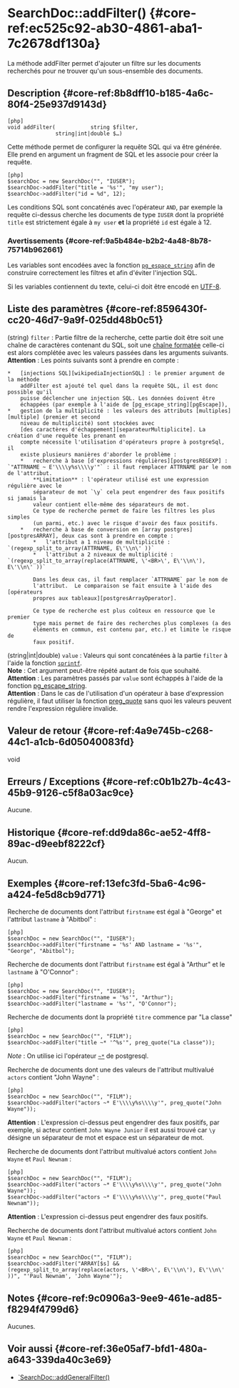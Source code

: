 # SearchDoc::addFilter() {#core-ref:ec525c92-ab30-4861-aba1-7c2678df130a}

<div class="short-description">
La méthode addFilter permet d'ajouter un filtre sur les documents recherchés pour
ne trouver qu'un sous-ensemble des documents.
</div>

## Description {#core-ref:8b8dff10-b185-4a6c-80f4-25e937d9143d}

    [php]
    void addFilter(           string $filter, 
                   string|int|double $…)

Cette méthode permet de configurer la requête SQL qui va être générée. Elle
prend en argument un fragment de SQL et les associe pour créer la requête.

    [php]
    $searchDoc = new SearchDoc("", "IUSER");
    $searchDoc->addFilter("title = '%s'", "my user");
    $searchDoc->addFilter("id = %d", 12);

Les conditions SQL sont concaténés avec l'opérateur `AND`, par exemple la
requête  ci-dessus cherche les documents de type `IUSER` dont la propriété
`title` est  strictement égale à `my user` **et** la propriété `id` est égale à
12.

### Avertissements {#core-ref:9a5b484e-b2b2-4a48-8b78-75714b962661}

Les variables sont encodées avec la fonction [`pg_espace_string`][pgEscape] afin
de construire correctement les filtres et afin d'éviter l'injection SQL.

Si les variables contiennent du texte, celui-ci doit être encodé en
[UTF-8][utf8].

## Liste des paramètres {#core-ref:8596430f-cc20-46d7-9a9f-025dd48b0c51}

(string) `filter`
:   Partie filtre de la recherche, cette partie doit être soit une chaîne de 
    caractères contenant du SQL, soit une [chaîne formatée][phpSprintf] celle-ci
    est alors complétée avec les valeurs passées dans les arguments suivants.
    **Attention** : Les points suivants sont à prendre en compte :
    
    *   [injections SQL][wikipediaInjectionSQL] : le premier argument de la méthode
        addFilter est ajouté tel quel dans la requête SQL, il est donc possible qu'il 
        puisse déclencher une injection SQL. Les données doivent être 
        échappées (par exemple à l'aide de [pg_escape_string][pgEscape]),
    *   gestion de la multiplicité : les valeurs des attributs [multiples][multiple] (premier et second 
        niveau de multiplicité) sont stockées avec 
        [des caractères d'échappement][separateurMultiplicite]. La création d'une requête les prenant en
        compte nécessite l'utilisation d'opérateurs propre à postgreSql, il
        existe plusieurs manières d'aborder le problème :
        *   recherche à base [d'expressions régulières][postgresREGEXP] : `"ATTRNAME ~ E'\\\\y%s\\\\y'"` : il faut remplacer ATTRNAME par le nom de l'attribut.  
            **Limitation** : l'opérateur utilisé est une expression régulière avec le 
            séparateur de mot `\y` cela peut engendrer des faux positifs si jamais la 
            valeur contient elle-même des séparateurs de mot.  
            Ce type de recherche permet de faire les filtres les plus simples 
            (un parmi, etc.) avec le risque d'avoir des faux positifs.
        *   recherche à base de conversion en [array postgres][postgresARRAY], deux cas sont à prendre en compte :
            *   l'attribut a 1 niveau de multiplicité : `(regexp_split_to_array(ATTRNAME, E\'\\n\' ))`
            *   l'attribut a 2 niveaux de multiplicité : `(regexp_split_to_array(replace(ATTRNAME, \'<BR>\', E\'\\n\'), E\'\\n\' ))` 
            
            Dans les deux cas, il faut remplacer `ATTRNAME` par le nom de
            l'attribut.  Le comparaison se fait ensuite à l'aide des [opérateurs
            propres aux tableaux][postgresArrayOperator].
            
            Ce type de recherche est plus coûteux en ressource que le premier
            type mais permet de faire des recherches plus complexes (a des
            éléments en commun, est contenu par, etc.) et limite le risque de
            faux positif.

(string|int|double) `value`
:   Valeurs qui sont concaténées à la partie `filter` à l'aide la fonction 
    [`sprintf`][phpSprintf].  
    **Note** : Cet argument peut-être répété autant de fois
    que souhaité.  
    **Attention** : Les paramètres passés par `value` sont échappés à l'aide de la
    fonction [pg_escape_string][pgEscape].  
    **Attention** : Dans le cas de l'utilisation d'un opérateur à base d'expression
    régulière, il faut utiliser la fonction [preg_quote][preg_quote] sans quoi 
    les valeurs peuvent rendre l'expression régulière invalide.

## Valeur de retour {#core-ref:4a9e745b-c268-44c1-a1cb-6d05040083fd}

void

## Erreurs / Exceptions {#core-ref:c0b1b27b-4c43-45b9-9126-c5f8a03ac9ce}

Aucune.

## Historique {#core-ref:dd9da86c-ae52-4ff8-89ac-d9eebf8222cf}

Aucun.

## Exemples {#core-ref:13efc3fd-5ba6-4c96-a424-fe5d8cb9d771}

Recherche de documents dont l'attribut `firstname` est égal à "George" et
l'attribut `lastname` à "Abitbol" :

    [php]
    $searchDoc = new SearchDoc("", "IUSER");
    $searchDoc->addFilter("firstname = '%s' AND lastname = '%s'", "George", "Abitbol");

Recherche de documents dont l'attribut `firstname` est égal à "Arthur" et le
`lastname` à "O'Connor" :

    [php]
    $searchDoc = new SearchDoc("", "IUSER");
    $searchDoc->addFilter("firstname = '%s'", "Arthur");
    $searchDoc->addFilter("lastname = '%s'", "O'Connor");

Recherche de documents dont la propriété `titre` commence par "La classe"

    [php]
    $searchDoc = new SearchDoc("", "FILM");
    $searchDoc->addFilter("title ~* '^%s'", preg_quote("La classe"));

*Note* : On utilise ici l'opérateur [`~*`][postgresREGEXP] de postgresql.

Recherche de documents dont une des valeurs de l'attribut multivalué `actors`
contient "John Wayne" :

    [php]
    $searchDoc = new SearchDoc("", "FILM");
    $searchDoc->addFilter("actors ~* E'\\\\y%s\\\\y'", preg_quote("John Wayne"));

**Attention** : L'expression ci-dessus peut engendrer des faux positifs, par
exemple, si acteur contient `John Wayne Junior` il est aussi trouvé car `\y`
désigne un séparateur de mot et espace est un séparateur de mot.

Recherche de documents dont l'attribut multivalué actors contient `John Wayne`
et `Paul Newnam` :

    [php]
    $searchDoc = new SearchDoc("", "FILM");
    $searchDoc->addFilter("actors ~* E'\\\\y%s\\\\y'", preg_quote("John Wayne"));
    $searchDoc->addFilter("actors ~* E'\\\\y%s\\\\y'", preg_quote("Paul Newnam"));

**Attention** : L'expression ci-dessus peut engendrer des faux positifs.

Recherche de documents dont l'attribut multivalué actors contient `John Wayne`
et `Paul Newnam` :

    [php]
    $searchDoc = new SearchDoc("", "FILM");
    $searchDoc->addFilter("ARRAY[$s] && (regexp_split_to_array(replace(actors, \'<BR>\', E\'\\n\'), E\'\\n\' ))", "'Paul Newnam', 'John Wayne'");


## Notes {#core-ref:9c0906a3-9ee9-461e-ad85-f8294f4799d6}

Aucunes.

## Voir aussi {#core-ref:36e05af7-bfd1-480a-a643-339da40c3e69}

*   [`SearchDoc::addGeneralFilter()][addgeneralfilter]

<!-- links -->
[addgeneralfilter]:         #core-ref:453cff11-09d9-4607-ab81-7acd36e99750
[wikipediaInjectionSQL]:    https://fr.wikipedia.org/wiki/Injection_SQL "Injection SQL"
[pgEscape]:                 http://us1.php.net/manual/en/function.pg-escape-string.php "pg_escape_string"
[multiple]:                 #core-ref:324c7c7e-bd80-4c19-ad24-daf0f39caa61
[separateurMultiplicite]:   #core-ref:1b8cd020-a2ed-4997-aefe-a4fcbb3564f1
[postgresREGEXP]:           http://www.postgresql.org/docs/9.1/static/functions-matching.html#FUNCTIONS-POSIX-REGEXP "Postgres : POSIX Regular Expressions"
[postgresARRAY]:            http://www.postgresql.org/docs/9.1/static/functions-array.html "Postgres : Array"
[phpSprintf]:               http://us3.php.net/manual/en/function.sprintf.php "PHP : sprintf"
[postgresArrayOperator]:    http://www.postgresql.org/docs/9.1/static/functions-comparisons.html "Postgres : Array operators"
[preg_quote]:               http://us2.php.net/preg_quote "PHP : preg_quote"
[utf8]:                     http://fr.wikipedia.org/wiki/UTF-8 "UTF-8 sur Wikipédia"